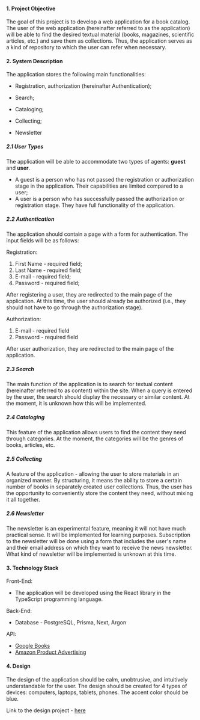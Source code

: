 #### 1. Project Objective

The goal of this project is to develop a web application for a book catalog. The user of the web application (hereinafter referred to as the application) will be able to find the desired textual material (books, magazines, scientific articles, etc.) and save them as collections. Thus, the application serves as a kind of repository to which the user can refer when necessary.

#### 2. System Description

The application stores the following main functionalities:

- Registration, authorization (hereinafter Authentication);

- Search;
- Cataloging;
- Collecting;
- Newsletter

##### 2.1 User Types

The application will be able to accommodate two types of agents: **guest** and **user**.

- A guest is a person who has not passed the registration or authorization stage in the application. Their capabilities are limited compared to a user;
- A user is a person who has successfully passed the authorization or registration stage. They have full functionality of the application.

##### 2.2 Authentication

The application should contain a page with a form for authentication. The input fields will be as follows:

Registration:

1. First Name - required field;
2. Last Name - required field;
3. E-mail - required field;
4. Password - required field;

After registering a user, they are redirected to the main page of the application. At this time, the user should already be authorized (i.e., they should not have to go through the authorization stage).

Authorization:

1. E-mail - required field
2. Password - required field

After user authorization, they are redirected to the main page of the application.

##### 2.3 Search

The main function of the application is to search for textual content (hereinafter referred to as content) within the site. When a query is entered by the user, the search should display the necessary or similar content. At the moment, it is unknown how this will be implemented.

##### 2.4 Cataloging

This feature of the application allows users to find the content they need through categories. At the moment, the categories will be the genres of books, articles, etc.

##### 2.5 Collecting

A feature of the application - allowing the user to store materials in an organized manner. By structuring, it means the ability to store a certain number of books in separately created user collections. Thus, the user has the opportunity to conveniently store the content they need, without mixing it all together.

##### 2.6 Newsletter

The newsletter is an experimental feature, meaning it will not have much practical sense. It will be implemented for learning purposes. Subscription to the newsletter will be done using a form that includes the user's name and their email address on which they want to receive the news newsletter. What kind of newsletter will be implemented is unknown at this time.

#### 3. Technology Stack

Front-End:

- The application will be developed using the React library in the TypeScript programming language.

Back-End:

- Database - PostgreSQL, Prisma, Next, Argon

API:

- [Google Books](https://developers.google.com/books?hl=en)
- [Amazon Product Advertising](https://webservices.amazon.com/paapi5/documentation/search-items.html)

#### 4. Design

The design of the application should be calm, unobtrusive, and intuitively understandable for the user. The design should be created for 4 types of devices: computers, laptops, tablets, phones. The accent color should be blue.

Link to the design project - [here](https://www.figma.com/file/E1vP8hEmbBsyfY6kRHz4ej/book_catalogue_design?type=design&node-id=0%3A1&mode=design&t=wssePjjuoPnsE6Eo-1)

